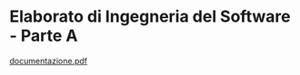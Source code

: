 # Elaborato di Ingegneria del Software - Parte A
[documentazione.pdf](https://github.com/eletoo/inge_del_software/files/8804290/inge_del_sw.pdf)
